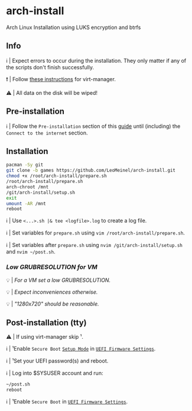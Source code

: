 # arch-install

Arch Linux Installation using LUKS encryption and btrfs

## Info

:information_source: | Expect errors to occur during the installation. They only matter if any of the scripts don't finish successfully.

:exclamation: | Follow [these instructions](https://github.com/LeoMeinel/arch-install/blob/main/virt-manager.md) for virt-manager.

:warning: | All data on the disk will be wiped!

## Pre-installation

:information_source: | Follow the `Pre-installation` section of this [guide](https://wiki.archlinux.org/title/Installation_guide#Pre-installation) until (including) the `Connect to the internet` section.

## Installation

```sh
pacman -Sy git
git clone -b games https://github.com/LeoMeinel/arch-install.git
chmod +x /root/arch-install/prepare.sh
/root/arch-install/prepare.sh
arch-chroot /mnt
/git/arch-install/setup.sh
exit
umount -AR /mnt
reboot
```

:information_source: | Use `<...>.sh |& tee <logfile>.log` to create a log file.

:information_source: | Set variables for `prepare.sh` using `vim /root/arch-install/prepare.sh`.

:information_source: | Set variables after `prepare.sh` using `nvim /git/arch-install/setup.sh` and `nvim ~/post.sh`.

### _Low GRUBRESOLUTION for VM_

:bulb: | _For a VM set a low GRUBRESOLUTION._

:bulb: | _Expect inconveniences otherwise._

:bulb: | _"1280x720" should be reasonable._

## Post-installation (tty)

:warning: | If using virt-manager skip ¹.

:information_source: | ¹Enable `Secure Boot` [`Setup Mode`](https://wiki.archlinux.org/title/Unified_Extensible_Firmware_Interface/Secure_Boot#Putting_firmware_in_"Setup_Mode") in [`UEFI Firmware Settings`](https://wiki.archlinux.org/title/Unified_Extensible_Firmware_Interface/Secure_Boot#Before_booting_the_OS).

:information_source: | ¹Set your UEFI password(s) and reboot.

:information_source: | Log into $SYSUSER account and run:

```sh
~/post.sh
reboot
```

:information_source: | ¹Enable `Secure Boot` in [`UEFI Firmware Settings`](https://wiki.archlinux.org/title/Unified_Extensible_Firmware_Interface/Secure_Boot#Before_booting_the_OS).
